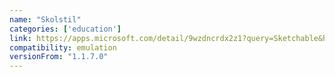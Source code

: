 ```yaml
---
name: "Skolstil"
categories: ['education']
link: https://apps.microsoft.com/detail/9wzdncrdx2z1?query=Sketchable&hl=en-us&gl=US
compatibility: emulation
versionFrom: "1.1.7.0"
---
```


